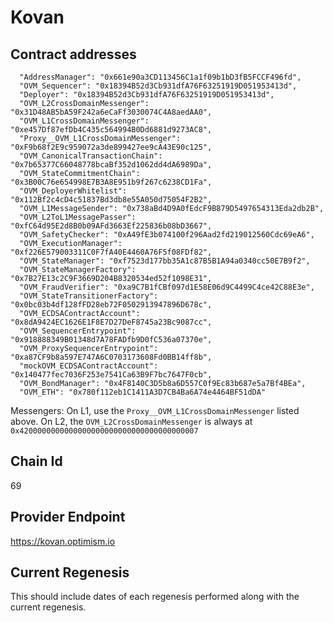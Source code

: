 # Kovan

## Contract addresses
```
  "AddressManager": "0x661e90a3CD113456C1a1f09b1bD3fB5FCCF496fd",
  "OVM_Sequencer": "0x18394B52d3Cb931dfA76F63251919D051953413d",
  "Deployer": "0x18394B52d3Cb931dfA76F63251919D051953413d",
  "OVM_L2CrossDomainMessenger": "0x31D48AB5bA59F242a6eCaFf3030074C4A8aedAA0",
  "OVM_L1CrossDomainMessenger": "0xe457Df87efDb4C435c564994B0Dd6881d9273AC8",
  "Proxy__OVM_L1CrossDomainMessenger": "0xF9b68f2E9c959072a3de899427ee9cA43E90c125",
  "OVM_CanonicalTransactionChain": "0x7b65377C66048778bcaBf352d1062dd4dA6989Da",
  "OVM_StateCommitmentChain": "0x3B00C76e654998E7B3A8E951b9f267c6238CD1Fa",
  "OVM_DeployerWhitelist": "0x112Bf2c4cD4c51837Bd3db8e55A050d75054F2B2",
  "OVM_L1MessageSender": "0x738aBd4D9A0fEdcF9B879D5497654313Eda2db2B",
  "OVM_L2ToL1MessagePasser": "0xfC64d95E2d8B0b09AFd3663Ef225836b08bD3667",
  "OVM_SafetyChecker": "0xA49fE3b074100f296Aad2fd219012560Cdc69eA6",
  "OVM_ExecutionManager": "0xf226E579003311C0F7fA40E4460A76F5f08FDf82",
  "OVM_StateManager": "0xf7523d177bb35A1c87B5B1A94a0340cc50E7B9f2",
  "OVM_StateManagerFactory": "0x7B27E13c2C9F3669D204B8320534ed52f1098E31",
  "OVM_FraudVerifier": "0xa9C7B1fCBf097d1E58E06d9C4499C4ce42C88E3e",
  "OVM_StateTransitionerFactory": "0x0bc03b4df128fFD28eb72F0502913947896D678c",
  "OVM_ECDSAContractAccount": "0x8dA9424EC1626E1F8E7D27DeF8745a23Bc9087cc",
  "OVM_SequencerEntrypoint": "0x918888349B01348d7A78FADfb9D0fC536a07370e",
  "OVM_ProxySequencerEntrypoint": "0xa87CF9b8a597E747A6C0703173608Fd0BB14ff8b",
  "mockOVM_ECDSAContractAccount": "0x140477fec7036F253e7541Ca63B9F7bc7647F0cb",
  "OVM_BondManager": "0x4F8140C3D5b8a6D557C0f9Ec83b687e5a7Bf4BEa",
  "OVM_ETH": "0x780f112eb1C1411A3D7CB4Ba6A74e4464BF51dDA"
```
Messengers:
On L1, use the `Proxy__OVM_L1CrossDomainMessenger` listed above. 
On L2, the `OVM_L2CrossDomainMessenger` is always at `0x4200000000000000000000000000000000000007`

## Chain Id
69

## Provider Endpoint

https://kovan.optimism.io

## Current Regenesis

This should include dates of each regenesis performed along with
the current regenesis.
